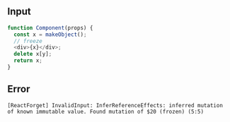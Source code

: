 
## Input

```javascript
function Component(props) {
  const x = makeObject();
  // freeze
  <div>{x}</div>;
  delete x[y];
  return x;
}

```


## Error

```
[ReactForget] InvalidInput: InferReferenceEffects: inferred mutation of known immutable value. Found mutation of $20 (frozen) (5:5)
```
          
      